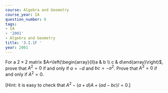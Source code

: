 ```yaml
---
course: Algebra and Geometry
course_year: IA
question_number: 6
tags:
- IA
- '2001'
- Algebra and Geometry
title: '3.I.1F '
year: 2001
---
```



For a $2 \times 2$ matrix $A=\left(\begin{array}{ll}a & b \\ c & d\end{array}\right)$, prove that $A^{2}=0$ if and only if $a=-d$ and $b c=-a^{2}$. Prove that $A^{3}=0$ if and only if $A^{2}=0$.

[Hint: it is easy to check that $\left.A^{2}-(a+d) A+(a d-b c) I=0 .\right]$
